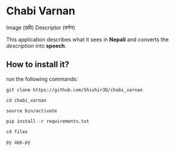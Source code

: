 # Chabi Varnan
Image (छवि) Descriptor (वर्णन)

This application describes what it sees in **Nepali** and converts the _description_ into **speech**.

## How to install it?

run the following commands:

```
git clone https://github.com/Shishir3D/chabi_varnan
```

```
cd chabi_varnan
```

```
source bin/activate
```

```
pip install -r requirements.txt
```

```
cd files
```

```
py app.py
```
